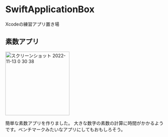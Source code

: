 # SwiftApplicationBox
Xcodeの練習アプリ置き場

## 素数アプリ
<img width="200" alt="スクリーンショット 2022-11-13 0 30 38" src="https://user-images.githubusercontent.com/28498918/201481549-f70c2655-29ae-42ac-a633-5ba68fb36194.png">

簡単な素数アプリを作りました。
大きな数字の素数の計算に時間がかかるようです。ベンチマークみたいなアプリにしてもおもしろそう。
